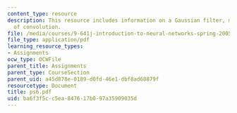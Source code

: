 ```yaml
---
content_type: resource
description: This resource includes information on a Gaussian filter, matrix form
  of convolution.
file: /media/courses/9-641j-introduction-to-neural-networks-spring-2005/ba6f3f5cc5ea847617b097a35909035d_ps6.pdf
file_type: application/pdf
learning_resource_types:
- Assignments
ocw_type: OCWFile
parent_title: Assignments
parent_type: CourseSection
parent_uid: a45d878e-0189-d0fd-46e1-dbf8ad68879f
resourcetype: Document
title: ps6.pdf
uid: ba6f3f5c-c5ea-8476-17b0-97a35909035d
---
```

